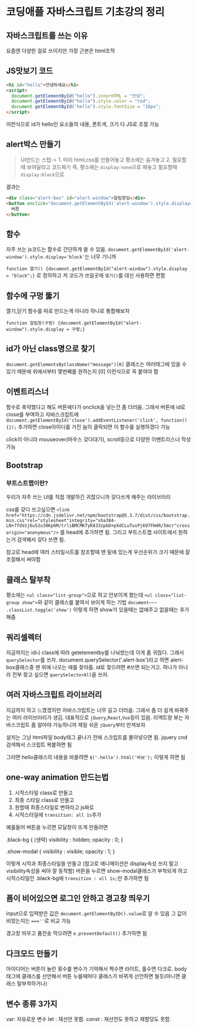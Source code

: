 # 코딩애플 자바스크립트 기초강의 정리

## 자바스크립트를 쓰는 이유

요즘엔 다양한 걸로 쓰이지만 가장 근본은 html조작

## JS맛보기 코드

```html
<h1 id="hello">안녕하세요</h1>
<script>
  document.getElementById("hello").innerHTML = "안녕";
  document.getElementById("hello").style.color = "red";
  document.getElementById("hello").style.fontSize = "16px";
</script>
```

이런식으로 id가 hello인 요소들의 내용, 폰트색, 크기 다 JS로 조절 가능

## alert박스 만들기

> UI만드는 스텝-> 1. 미리 html,css를 만들어놓고 평소에는 숨겨놓고 2. 필요할때 보여달라고 코드짜기
> 즉, 평소에는 `display:none`으로 해놓고 필요할때 `display:block`으로

결과는

```html
<div class="alert-box" id="alert-window">알림창임</div>
<button onclick="document.getElementById('alert-window').style.display='block'">
  버튼
</button>
```

## 함수

자주 쓰는 js코드는 함수로 간단하게 쓸 수 있음.
`document.getElementById('alert-window').style.display='block'`는 너무 기니까

`function 열기() {document.getElementById("alert-window").style.display = "block";}` 로 정의하고 저 코드가 쓰일곳에 `열기()`를 대신 사용하면 편함

## 함수에 구멍 뚫기

열기,닫기 함수를 따로 만드는게 아니라 하나로 통합해보자

`function 알림창(구멍) {document.getElementById("alert-window").style.display = 구멍;}`

## id가 아닌 class명으로 찾기

`document.getElementsByClassName("message")[0]`
클래스는 여러태그에 있을 수 있기 때문에 위에서부터 몇번째를 원하는지 [0] 이런식으로 꼭 붙여야 함

## 이벤트리스너

함수로 축약했다고 해도 버튼에다가 onclick을 넣는건 좀 더러움. 그래서 버튼에 id로 close를 부여하고 자바스크립트에
`document.getElementById('close').addEventListener('click', function(){});`
추가하면 close아이디를 가진 놈이 클릭되면 이 함수를 실행하겠다 가능

click이 아니라 mouseover(마우스 갖다대기), scroll등으로 다양한 이벤트리스너 작성가능

## Bootstrap

### 부트스트랩이란?

우리가 자주 쓰는 UI를 직접 개발하긴 귀찮으니까 갖다쓰게 해주는 라이브러리

css를 갖다 쓰고싶으면
`<link href="https://cdn.jsdelivr.net/npm/bootstrap@5.3.7/dist/css/bootstrap.min.css"rel="stylesheet"integrity="sha384-LN+7fdVzj6u52u30Kp6M/trliBMCMKTyK833zpbD+pXdCLuTusPj697FH4R/5mcr"crossorigin="anonymous"/>`
를 head에 추가하면 됨. 
그리고 부트스트랩 사이트에서 원하는거 검색해서 갖다 쓰면 됨. 

참고로 head에 여러 스타일시트를 참조할때 맨 밑에 있는게 우선순위가 크기 때문에 잘 조절해서 써야함 


## 클래스 탈부착
평소에는 `<ul class="list-group">`으로 하고 안보이게 했는데 `<ul class="list-group show">`와 같이 클래스를 붙여서 보이게 하는 기법 
`document~~~ .classList.toggle('show')` 이렇게 하면 show가 있을때는 없애주고 없을때는 추가해줌

## 쿼리셀렉터 
지금까지는 id나 class에 따라 getelementby를 나눠썼는데 이게 좀 귀찮다. 
그래서 `querySelector`를 쓰자. 
document.querySelector('.alert-box')라고 하면 alert-box클래스중 맨 위에 나오는 애를 찾아줌. 
id로 찾으려면 #쓰면 되는거고. 
하나가 아니라 전부 찾고 싶으면 `querySelectorAll`을 쓰자. 



## 여러 자바스크립트 라이브러리 
지금까지 하고 느꼈겠지만 자바스크립트는 너무 길고 더러움. 그래서 좀 더 쉽게 바꿔주는 여러 라이브러리가 생김. 대표적으로 `jQuery`,`React`,`Vue`등이 있음. 리액트랑 뷰는 자바스크립트 좀 알아야 가능하니까 제일 쉬운 `jQuery`부터 만져보자

설치는 그냥 html파일 body태그 끝나기 전에 스크립트를 몰아넣으면 됨. 
jquery cnd 검색해서 스크립트 복붙하면 됨 

그러면 hello클래스의 내용을 바꿀려면  `$('.hello').html('바보');` 이렇게 하면 됨 


## one-way animation 만드는법

1. 시작스타일 class로 만들고 
2. 최종 스타일 class로 만들고 
3. 원할때 최종스타일로 변하라고 js짜로 
4. 시작스타일에 `transition: all 1s`추가 

예를들어 버튼을 누르면 모달창이 뜨게 만들려면 

.black-bg {
  (생략)
  visibility : hidden;
  opacity : 0;
}

.show-modal {
  visibility : visible;
  opacity : 1;
}

이렇게 시작과 최종스타일을 만들고 (참고로 애니메이션은 display속성  쓰지 말고 visibility속성을 써야 잘 동작함)
버튼을 누르면 show-modal클래스가 부착되게 하고 
시작스타일인 .black-bg에 `transition : all 1s;`만 추가하면 됨 


## 폼이 비어있으면 로그인 안하고 경고창 띄우기 
input으로 입력받은 값은 `document.getElementByID().value`로 알 수 있음
그 값이 비었는지는 `===''`로 비교 가능 

경고창 띄우고 폼전송 막으려면 `e.preventDefault()` 추가하면 됨 


## 다크모드 만들기 
아이디어는 버튼이 눌린 횟수를 변수가 기억해서 짝수면 라이트, 홀수면 다크로.
body태그에 클래스를 선언해서 버튼 누를때마다 클래스가 바뀌게 선언하면 될듯(아니면 클래스 탈부착하거나)

## 변수 종류 3가지 
var: 자유로운 변수 
let : 재선언 못함.
const : 재선언도 못하고 재할당도 못함. 